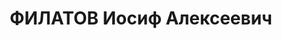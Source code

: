 ---
title: ФИЛАТОВ Иосиф Алексеевич
description: "1895 року народження, м. Коломна Московської області, росіянин, освіта\
  \ середня, член ВКП(б). Секретар Орджонікідзевського райкому партії. Проживав: м.\
  \ Маріуполь Донецької області, вул. Радянська, буд. №15, кв. 3. \n  Заарештований\
  \ 26 жовтня 1937 року. Виїзною сесією військової колегії Верховного Суду СРСР у\
  \ м. Харкові 2 січня 1938 року засуджений до розстрілу з конфіскацією майна. Вирок\
  \ приведений до виконання 3 січня 1938 року у м. Харкові. \n  Реабілітований у 1956\
  \ році."
---